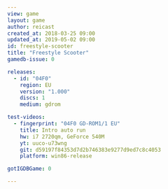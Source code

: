 ```yaml
---
view: game
layout: game
author: reicast
created_at: 2018-03-25 09:00
updated_at: 2019-05-02 09:00
id: freestyle-scooter
title: "Freestyle Scooter"
gamedb-issue: 0

releases:
  - id: "04F0"
    region: EU
    version: "1.000"
    discs: 1
    medium: gdrom

test-videos:
  - fingerprint: "04F0 GD-ROM1/1 EU"
    title: Intro auto run
    hw: i7 2720qm, GeForce 540M
    yt: uuco-u73wng
    git: d59197f84353d7d2b746383e9277d9ed7c8c4053
    platform: win86-release

gotIGDBGame: 0

---
```

